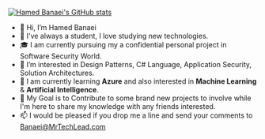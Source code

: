 [![Hamed Banaei's GitHub stats](https://github-readme-stats.vercel.app/api?username=hamedbanaei)](https://github.com/hamedbanaei/github-readme-stats)

- 👋 Hi, I’m Hamed Banaei
- 🌱 I've always a student, I love studying new technologies.
- 🎓 I am currently pursuing my a confidential personal project in Software Security World.
- 👀 I’m interested in Design Patterns, C# Language, Application Security, Solution Architectures.
- 🌱 I am currently learning **Azure** and also interested in **Machine Learning** & **Artificial Intelligence**.
- 🎯 My Goal is to Contribute to some brand new projects to involve while I'm here to share my knowledge with any friends interested.
- 📫 I would be pleased if you drop me a line and send your comments to Banaei@MrTechLead.com

<!---
hamedbanaei/hamedbanaei is a ✨ special ✨ repository because its `README.md` (this file) appears on your GitHub profile.
You can click the Preview link to take a look at your changes.
--->
